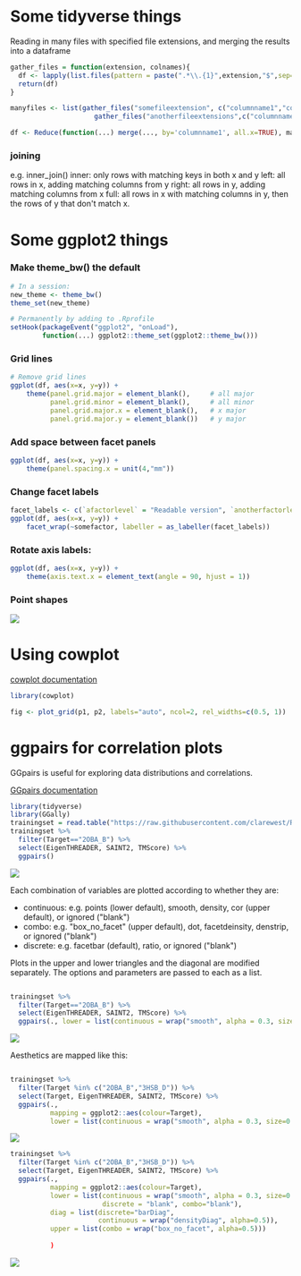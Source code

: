 # Some tidyverse things

Reading in many files with specified file extensions, and merging the results into a dataframe
```R
gather_files = function(extension, colnames){
  df <- lapply(list.files(pattern = paste(".*\\.{1}",extension,"$",sep="")), FUN=read.table, col.names=colnames, stringsAsFactors=FALSE, fill=TRUE) %>% bind_rows()
  return(df)
}

manyfiles <- list(gather_files("somefileextension", c("columnname1","columnname2")),
                     gather_files("anotherfileextensions",c("columnname1","columnname3")))

df <- Reduce(function(...) merge(..., by='columnname1', all.x=TRUE), manyfiles)
```

### joining
e.g. inner_join()
inner:  only rows with matching keys in both x and y
left:   all rows in x, adding matching columns from y
right:  all rows in y, adding matching columns from x
full:   all rows in x with matching columns in y, then the rows of y that don't match x.

# Some ggplot2 things 

### Make theme_bw() the default
```R
# In a session:
new_theme <- theme_bw()
theme_set(new_theme)

# Permanently by adding to .Rprofile
setHook(packageEvent("ggplot2", "onLoad"), 
        function(...) ggplot2::theme_set(ggplot2::theme_bw()))
```

### Grid lines
```R
# Remove grid lines
ggplot(df, aes(x=x, y=y)) +
    theme(panel.grid.major = element_blank(),     # all major
          panel.grid.minor = element_blank(),     # all minor
          panel.grid.major.x = element_blank(),   # x major
          panel.grid.major.y = element_blank())   # y major
```

### Add space between facet panels
```R
ggplot(df, aes(x=x, y=y)) +
    theme(panel.spacing.x = unit(4,"mm"))
```

### Change facet labels
```R
facet_labels <- c(`afactorlevel` = "Readable version", `anotherfactorlevel` = "Another readable version")
ggplot(df, aes(x=x, y=y)) +
    facet_wrap(~somefactor, labeller = as_labeller(facet_labels))
```

### Rotate axis labels:
```R
ggplot(df, aes(x=x, y=y)) +
    theme(axis.text.x = element_text(angle = 90, hjust = 1))
```

### Point shapes
![](http://sape.inf.usi.ch/sites/default/files/ggplot2-shape-identity.png)

# Using cowplot

[cowplot documentation](https://cran.r-project.org/web/packages/cowplot/vignettes/introduction.html) 

```R
library(cowplot)

fig <- plot_grid(p1, p2, labels="auto", ncol=2, rel_widths=c(0.5, 1))

```

# ggpairs for correlation plots

GGpairs is useful for exploring data distributions and correlations.

[GGpairs documentation](https://www.rdocumentation.org/packages/GGally/versions/1.4.0/topics/ggpairs)


```R
library(tidyverse)
library(GGally)
trainingset = read.table("https://raw.githubusercontent.com/clarewest/RFQAmodel/master/data/RFQAmodel_training.txt", header=TRUE, stringsAsFactors=FALSE)
trainingset %>% 
  filter(Target=="2OBA_B") %>% 
  select(EigenTHREADER, SAINT2, TMScore) %>%
  ggpairs()

```
![](figures/ggpairs.png)<!-- .element height="50%" width="50%" -->

Each combination of variables are plotted according to whether they are:

- continuous: e.g. points (lower default), smooth, density, cor (upper default), or ignored ("blank")
- combo: e.g. "box_no_facet" (upper default), dot, facetdeinsity, denstrip, or ignored ("blank")
- discrete: e.g. facetbar (default), ratio, or ignored ("blank")

Plots in the upper and lower triangles and the diagonal are modified separately. The options and parameters are passed to each as a list.

```R

trainingset %>% 
  filter(Target=="2OBA_B") %>% 
  select(EigenTHREADER, SAINT2, TMScore) %>%
  ggpairs(., lower = list(continuous = wrap("smooth", alpha = 0.3, size=0.1)))

```

![](figures/ggpairs_smooth.png)<!-- .element height="50%" width="50%" -->

Aesthetics are mapped like this:


```R

trainingset %>% 
  filter(Target %in% c("2OBA_B","3HSB_D")) %>% 
  select(Target, EigenTHREADER, SAINT2, TMScore) %>%
  ggpairs(., 
          mapping = ggplot2::aes(colour=Target), 
          lower = list(continuous = wrap("smooth", alpha = 0.3, size=0.1)))

```

![](figures/ggpairs_colour.png)<!-- .element height="50%" width="50%" -->

```R
trainingset %>% 
  filter(Target %in% c("2OBA_B","3HSB_D")) %>% 
  select(Target, EigenTHREADER, SAINT2, TMScore) %>%
  ggpairs(., 
          mapping = ggplot2::aes(colour=Target), 
          lower = list(continuous = wrap("smooth", alpha = 0.3, size=0.1), 
                       discrete = "blank", combo="blank"), 
          diag = list(discrete="barDiag", 
                      continuous = wrap("densityDiag", alpha=0.5)), 
          upper = list(combo = wrap("box_no_facet", alpha=0.5)))
                       
          )
```

![](figures/ggpairs_modified.png)<!-- .element height="50%" width="50%" -->
